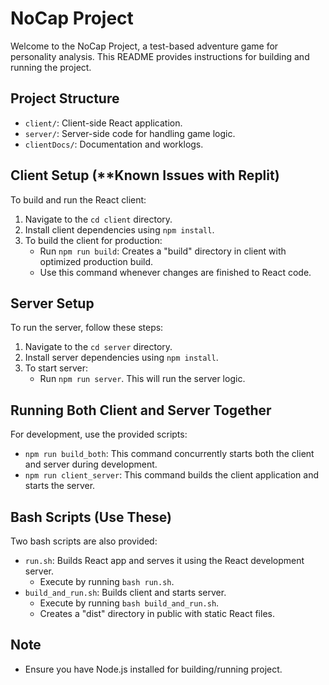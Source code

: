 # NoCap Project

Welcome to the NoCap Project, a test-based adventure game for personality analysis. This README provides instructions for building and running the project.

## Project Structure
- `client/`: Client-side React application.
- `server/`: Server-side code for handling game logic.
- `clientDocs/`: Documentation and worklogs.

## Client Setup (**Known Issues with Replit)
To build and run the React client:

1. Navigate to the `cd client` directory.
2. Install client dependencies using `npm install`.
3. To build the client for production:
    - Run `npm run build`: Creates a "build" directory in client with optimized production build.
    - Use this command whenever changes are finished to React code.

## Server Setup
To run the server, follow these steps:

1. Navigate to the `cd server` directory.
2. Install server dependencies using `npm install`.
3. To start server:
    - Run `npm run server`. This will run the server logic.

## Running Both Client and Server Together
For development, use the provided scripts:

- `npm run build_both`: This command concurrently starts both the client and server during development.
- `npm run client_server`: This command builds the client application and starts the server.

## Bash Scripts (Use These)
Two bash scripts are also provided:

- `run.sh`: Builds React app and serves it using the React development server. 
  * Execute by running `bash run.sh`.
- `build_and_run.sh`: Builds client and starts server.
  * Execute by running `bash build_and_run.sh`.
  * Creates a "dist" directory in public with static React files.

## Note
- Ensure you have Node.js installed for building/running project.
